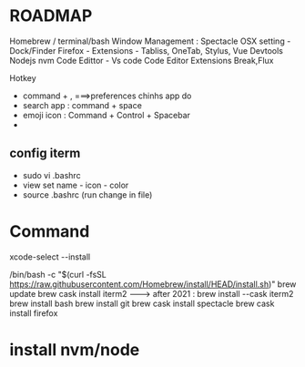 # ROADMAP

Homebrew / terminal/bash
Window Management : Spectacle
OSX setting - Dock/Finder
Firefox - Extensions - Tabliss, OneTab, Stylus, Vue Devtools
Nodejs nvm
Code Edittor - Vs code
Code Editor Extensions
Break,Flux

Hotkey
- command + , ===>preferences chinhs app do
- search app : command + space
- emoji icon : Command + Control + Spacebar
- 
## config iterm
- sudo vi .bashrc
- view set name - icon - color 
- source .bashrc (run change in file)


# Command 
xcode-select --install

/bin/bash -c "$(curl -fsSL https://raw.githubusercontent.com/Homebrew/install/HEAD/install.sh)"
brew update
brew cask install iterm2 ---> after 2021 : brew install --cask iterm2
brew install bash
brew install git
brew cask install spectacle
brew cask install firefox

# install nvm/node
